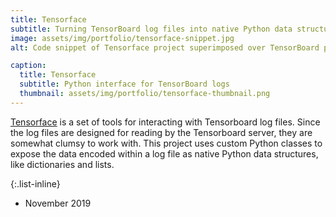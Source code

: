 ```yaml
---
title: Tensorface
subtitle: Turning TensorBoard log files into native Python data structures
image: assets/img/portfolio/tensorface-snippet.jpg
alt: Code snippet of Tensorface project superimposed over TensorBoard plots

caption:
  title: Tensorface
  subtitle: Python interface for TensorBoard logs
  thumbnail: assets/img/portfolio/tensorface-thumbnail.png
---
```

[Tensorface](https://github.com/AudreyBeard/tensorface) is a set of tools for interacting with Tensorboard log files. Since the log files are designed for reading by the Tensorboard server, they are somewhat clumsy to work with. This project uses custom Python classes to expose the data encoded within a log file as native Python data structures, like dictionaries and lists.

{:.list-inline}
- November 2019

